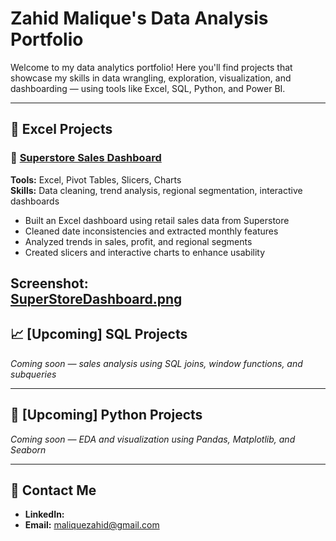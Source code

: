 #  Zahid Malique's Data Analysis Portfolio

Welcome to my data analytics portfolio! Here you'll find projects that showcase my skills in data wrangling, exploration, visualization, and dashboarding — using tools like Excel, SQL, Python, and Power BI.

---

## 🧮 Excel Projects

### 🔹 [Superstore Sales Dashboard](https://github.com/yourusername/superstore-excel-dashboard)

**Tools:** Excel, Pivot Tables, Slicers, Charts  
**Skills:** Data cleaning, trend analysis, regional segmentation, interactive dashboards  

- Built an Excel dashboard using retail sales data from Superstore
- Cleaned date inconsistencies and extracted monthly features
- Analyzed trends in sales, profit, and regional segments
- Created slicers and interactive charts to enhance usability

Screenshot:  
[SuperStoreDashboard.png](https://github.com/Zahid-Mal/superstore-excel-dashboard/blob/54ef9cfe636d47d4ebd82f32f43e75d81b932904/SuperStoreDashboard.png)
---

## 📈 [Upcoming] SQL Projects

*Coming soon — sales analysis using SQL joins, window functions, and subqueries*

---

## 🐍 [Upcoming] Python Projects

*Coming soon — EDA and visualization using Pandas, Matplotlib, and Seaborn*

---

## 📧 Contact Me

- **LinkedIn:** 
- **Email:** maliquezahid@gmail.com
